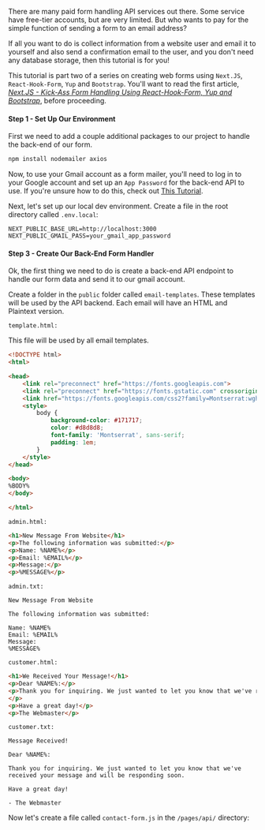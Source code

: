 There are many paid form handling API services out there. Some service have free-tier accounts, but are very limited. But who wants to pay for the simple function of sending a form to an email address?

If all you want to do is collect information from a website user and email it to yourself and also send a confirmation email to the user, and you don't need any database storage, then this tutorial is for you!

This tutorial is part two of a series on creating web forms using `Next.JS`, `React-Hook-Form`, `Yup` and `Bootstrap`. You'll want to read the first article, *[Next.JS - Kick-Ass Form Handling Using React-Hook-Form, Yup and Bootstrap](https://designly.biz/blog/post/next-js-kick-ass-form-handling-using-react-hook-form-yup-and-bootstrap)*, before proceeding.

#### Step 1 - Set Up Our Environment

First we need to add a couple additional packages to our project to handle the back-end of our form.

```bash
npm install nodemailer axios
````

Now, to use your Gmail account as a form mailer, you'll need to log in to your Google account and set up an `App Password` for the back-end API to use. If you're unsure how to do this, check out [This Tutorial](https://support.google.com/accounts/answer/185833?hl=en).

Next, let's set up our local dev environment. Create a file in the root directory called `.env.local`:

```text
NEXT_PUBLIC_BASE_URL=http://localhost:3000
NEXT_PUBLIC_GMAIL_PASS=your_gmail_app_password
```

#### Step 3 - Create Our Back-End Form Handler

Ok, the first thing we need to do is create a back-end API endpoint to handle our form data and send it to our gmail account.

Create a folder in the `public` folder called `email-templates`. These templates will be used by the API backend. Each email will have an HTML and Plaintext version.

`template.html:`

This file will be used by all email templates.

```html
<!DOCTYPE html>
<html>

<head>
    <link rel="preconnect" href="https://fonts.googleapis.com">
    <link rel="preconnect" href="https://fonts.gstatic.com" crossorigin>
    <link href="https://fonts.googleapis.com/css2?family=Montserrat:wght@400;600&display=swap" rel="stylesheet">
    <style>
        body {
            background-color: #171717;
            color: #d8d8d8;
            font-family: 'Montserrat', sans-serif;
            padding: 1em;
        }
    </style>
</head>

<body>
%BODY%
</body>

</html>
```

`admin.html:`

```html
<h1>New Message From Website</h1>
<p>The following information was submitted:</p>
<p>Name: %NAME%</p>
<p>Email: %EMAIL%</p>
<p>Message:</p>
<p>%MESSAGE%</p>
```

`admin.txt:`

```text
New Message From Website

The following information was submitted:

Name: %NAME%
Email: %EMAIL%
Message:
%MESSAGE%
```

`customer.html:`

```html
<h1>We Received Your Message!</h1>
<p>Dear %NAME%:</p>
<p>Thank you for inquiring. We just wanted to let you know that we've received your message and will be responding soon.
</p>
<p>Have a great day!</p>
<p>The Webmaster</p>
```

`customer.txt:`

```text
Message Received!

Dear %NAME%:

Thank you for inquiring. We just wanted to let you know that we've received your message and will be responding soon.

Have a great day!

- The Webmaster
```

Now let's create a file called `contact-form.js` in the `/pages/api/` directory:

```js
